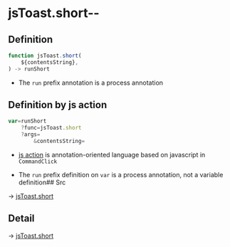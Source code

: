 # jsToast.short--

## Definition

```js.js
function jsToast.short(
	${contentsString},
) -> runShort
```

- The `run` prefix annotation is a process annotation
## Definition by js action

```js.js
var=runShort
	?func=jsToast.short
	?args=
		&contentsString=
```

- [js action](#) is annotation-oriented language based on javascript in `CommandClick`

- The `run` prefix definition on `var` is a process annotation, not a variable definition## Src

-> [jsToast.short](https://github.com/puutaro/CommandClick/blob/master/app/src/main/java/com/puutaro/commandclick/fragment_lib/terminal_fragment/js_interface/JsToast.kt#L18)

## Detail

-> [jsToast.short](https://github.com/puutaro/CommandClick/blob/master/md/developer/js_interface/details/JsToast/short.md)
